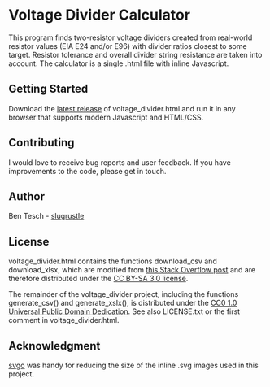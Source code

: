 # Voltage Divider Calculator

This program finds two-resistor voltage dividers
created from real-world resistor values (EIA E24
and/or E96) with divider ratios closest to some
target. Resistor tolerance and overall divider string
resistance are taken into account. The calculator is
a single .html file with inline Javascript.

## Getting Started

Download the [latest release](https://github.com/slugrustle/voltage_divider/releases)
of voltage\_divider.html and run it in any browser that supports modern
Javascript and HTML/CSS.

## Contributing

I would love to receive bug reports and user
feedback. If you have improvements to the code,
please get in touch.

## Author

Ben Tesch - [slugrustle](https://github.com/slugrustle)

## License

voltage\_divider.html contains the functions download\_csv and download\_xlsx,
which are modified from [this Stack Overflow post](https://stackoverflow.com/a/33542499)
and are therefore distributed under the 
[CC BY-SA 3.0 license](https://creativecommons.org/licenses/by-sa/3.0/).

The remainder of the voltage\_divider project, including the functions generate\_csv() and generate\_xslx(),
is distributed under the [CC0 1.0 Universal Public Domain Dedication](https://creativecommons.org/publicdomain/zero/1.0/).
See also LICENSE.txt or the first comment in voltage\_divider.html.

## Acknowledgment

[svgo](https://github.com/svg/svgo) was handy
for reducing the size of the inline .svg images
used in this project.
